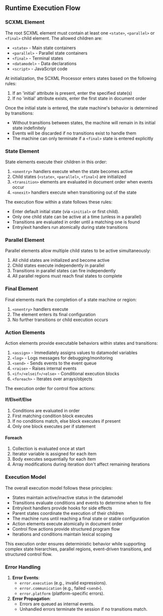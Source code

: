## Runtime Execution Flow

### SCXML Element

The root SCXML element must contain at least one `<state>`, `<parallel>` or `<final>` child element. The allowed children are:

- `<state>` - Main state containers
- `<parallel>` - Parallel state containers
- `<final>` - Terminal states
- `<datamodel>` - Data declarations
- `<script>` - JavaScript code

At initialization, the SCXML Processor enters states based on the following rules:

1. If an 'initial' attribute is present, enter the specified state(s)
2. If no 'initial' attribute exists, enter the first state in document order

Once the initial state is entered, the state machine's behavior is determined by transitions:

- Without transitions between states, the machine will remain in its initial state indefinitely
- Events will be discarded if no transitions exist to handle them
- The machine can only terminate if a `<final>` state is entered explicitly

### State Element

State elements execute their children in this order:

1. `<onentry>` handlers execute when the state becomes active
2. Child states (`<state>`, `<parallel>`, `<final>`) are initialized
3. `<transition>` elements are evaluated in document order when events occur
4. `<onexit>` handlers execute when transitioning out of the state

The execution flow within a state follows these rules:

- Enter default initial state (via `<initial>` or first child).
- Only one child state can be active at a time (unless in a parallel)
- Transitions are evaluated in order until a matching one is found
- Entry/exit handlers run atomically during state transitions

### Parallel Element

Parallel elements allow multiple child states to be active simultaneously:

1. All child states are initialized and become active
2. Child states execute independently in parallel
3. Transitions in parallel states can fire independently
4. All parallel regions must reach final states to complete

### Final Element

Final elements mark the completion of a state machine or region:

1. `<onentry>` handlers execute
2. The element enters its final configuration
3. No further transitions or child execution occurs

### Action Elements

Action elements provide executable behaviors within states and transitions:

1. `<assign>` - Immediately assigns values to datamodel variables
2. `<log>` - Logs messages for debugging/monitoring
3. `<send>` - Sends events to the event queue
4. `<raise>` - Raises internal events
5. `<if>/<elseif>/<else>` - Conditional execution blocks
6. `<foreach>` - Iterates over arrays/objects

The execution order for control flow actions:

#### If/Elseif/Else

1. Conditions are evaluated in order
2. First matching condition block executes
3. If no conditions match, else block executes if present
4. Only one block executes per if statement

#### Foreach

1. Collection is evaluated once at start
2. Iterator variable is assigned for each item
3. Body executes sequentially for each item
4. Array modifications during iteration don't affect remaining iterations

### Execution Model

The overall execution model follows these principles:

- States maintain active/inactive status in the datamodel
- Transitions evaluate conditions and events to determine when to fire
- Entry/exit handlers provide hooks for side effects
- Parent states coordinate the execution of their children
- The machine runs until reaching a final state or stable configuration
- Action elements execute atomically in document order
- Control flow actions provide structured program flow
- Iterations and conditions maintain lexical scoping

This execution order ensures deterministic behavior while supporting complex state hierarchies, parallel regions, event-driven transitions, and structured control flow.

### Error Handling

1. **Error Events**:
   - `error.execution` (e.g., invalid expressions).
   - `error.communication` (e.g., failed `<send>`).
   - `error.platform` (platform-specific errors).
2. **Error Propagation**:
   - Errors are queued as internal events.
   - Unhandled errors terminate the session if no transitions match.

